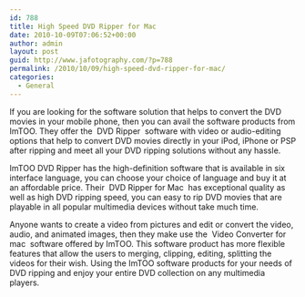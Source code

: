 ```yaml
---
id: 788
title: High Speed DVD Ripper for Mac
date: 2010-10-09T07:06:52+00:00
author: admin
layout: post
guid: http://www.jafotography.com/?p=788
permalink: /2010/10/09/high-speed-dvd-ripper-for-mac/
categories:
  - General
---
```

If you are looking for the software solution that helps to convert the DVD movies in your mobile phone, then you can avail the software products from ImTOO. They offer the &nbsp;DVD Ripper&nbsp; software with video or audio-editing options that help to convert DVD movies directly in your iPod, iPhone or PSP after ripping and meet all your DVD ripping solutions without any hassle.

ImTOO DVD Ripper has the high-definition software that is available in six interface language, you can choose your choice of language and buy it at an affordable price. Their &nbsp;DVD Ripper for Mac&nbsp; has exceptional quality as well as high DVD ripping speed, you can easy to rip DVD movies that are playable in all popular multimedia devices without take much time.

Anyone wants to create a video from pictures and edit or convert the video, audio, and animated images, then they make use the &nbsp;Video Converter for mac&nbsp; software offered by ImTOO. This software product has more flexible features that allow the users to merging, clipping, editing, splitting the videos for their wish. Using the ImTOO software products for your needs of DVD ripping and enjoy your entire DVD collection on any multimedia players.